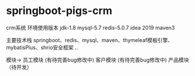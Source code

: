 # springboot-pigs-crm
crm系统
环境使用版本
jdk-1.8
mysql-5.7
redis-5.0.7
idea 2019
maven3

主要技术栈 
springboot、redis、mysql、maven、thymeleaf模板引擎、mybatisPlus、shrio安全框架 ..

模块-> 
员工模块 (有待完善bug修改中) 
客户模块 (有待完善bug修改中) 
产品模块（待开发）


